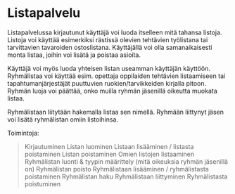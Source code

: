 # Listapalvelu

Listapalvelussa kirjautunut käyttäjä voi luoda itselleen mitä tahansa listoja. Listoja voi käyttää esimerkiksi rästissä olevien tehtävien työlistana tai tarvittavien tavaroiden ostoslistana. Käyttäjällä voi olla samanaikaisesti monta listaa, joihin voi lisätä ja poistaa asioita. 

Käyttäjä voi myös luoda yhteisen listan useamman käyttäjän käyttöön. Ryhmälistaa voi käyttää esim. opettaja oppilaiden tehtävien listaamiseen tai tapahtumanjärjestäjät puuttuvien ruokien/tarvikkeiden kirjalla pitoon. Ryhmän luoja voi päättää, onko muilla ryhmän jäsenillä oikeutta muokata listaa. 

Ryhmälistaan liitytään hakemalla listaa sen nimellä. Ryhmään liittynyt jäsen voi lisätä ryhmälistan omiin listoihinsa. 

Toimintoja:

>Kirjautuminen
>Listan luominen
>Listaan lisääminen / listasta poistaminen
>Listan poistaminen
>Omien listojen listaaminen
>Ryhmälistan luonti & tyypin määrittely (mitä oikeuksia ryhmän jäsenillä on)
>Ryhmälistan poisto 
>Ryhmälistaan lisääminen / ryhmälistasta poistaminen
>Ryhmälistan haku
>Ryhmälistaan liittyminen
>Ryhmälistasta poistuminen
